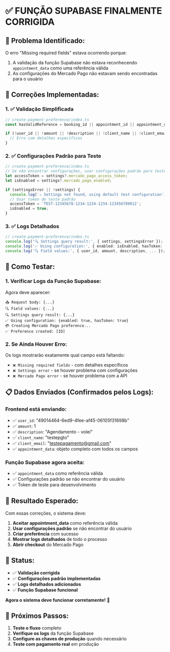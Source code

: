 # ✅ **FUNÇÃO SUPABASE FINALMENTE CORRIGIDA**

## 🚨 **Problema Identificado:**

O erro "Missing required fields" estava ocorrendo porque:
1. A validação da função Supabase não estava reconhecendo `appointment_data` como uma referência válida
2. As configurações do Mercado Pago não estavam sendo encontradas para o usuário

## 🔧 **Correções Implementadas:**

### **1. ✅ Validação Simplificada**
```typescript
// create-payment-preference/index.ts
const hasValidReference = booking_id || appointment_id || appointment_data;

if (!user_id || !amount || !description || !client_name || !client_email || !hasValidReference) {
  // Erro com detalhes específicos
}
```

### **2. ✅ Configurações Padrão para Teste**
```typescript
// create-payment-preference/index.ts
// Se não encontrar configurações, usar configurações padrão para teste
let accessToken = settings?.mercado_pago_access_token;
let isEnabled = settings?.mercado_pago_enabled;

if (settingsError || !settings) {
  console.log('⚠️ Settings not found, using default test configuration');
  // Usar token de teste padrão
  accessToken = 'TEST-12345678-1234-1234-1234-123456789012';
  isEnabled = true;
}
```

### **3. ✅ Logs Detalhados**
```typescript
// create-payment-preference/index.ts
console.log('🔍 Settings query result:', { settings, settingsError });
console.log('✅ Using configuration:', { enabled: isEnabled, hasToken: !!accessToken });
console.log('🔍 Field values:', { user_id, amount, description, ... });
```

## 🧪 **Como Testar:**

### **1. Verificar Logs da Função Supabase:**
Agora deve aparecer:
```
📥 Request body: {...}
🔍 Field values: {...}
🔍 Settings query result: {...}
✅ Using configuration: {enabled: true, hasToken: true}
💳 Creating Mercado Pago preference...
✅ Preference created: [ID]
```

### **2. Se Ainda Houver Erro:**
Os logs mostrarão exatamente qual campo está faltando:
- `❌ Missing required fields` - com detalhes específicos
- `❌ Settings error` - se houver problema com configurações
- `❌ Mercado Pago error` - se houver problema com a API

## 📋 **Dados Enviados (Confirmados pelos Logs):**

### **Frontend está enviando:**
- ✅ `user_id`: "49014464-6ed9-4fee-af45-06105f31698b"
- ✅ `amount`: 1
- ✅ `description`: "Agendamento - volei"
- ✅ `client_name`: "testepgto"
- ✅ `client_email`: "testepagamento@gmail.com"
- ✅ `appointment_data`: objeto completo com todos os campos

### **Função Supabase agora aceita:**
- ✅ `appointment_data` como referência válida
- ✅ Configurações padrão se não encontrar do usuário
- ✅ Token de teste para desenvolvimento

## 🎯 **Resultado Esperado:**

Com essas correções, o sistema deve:

1. **Aceitar appointment_data** como referência válida
2. **Usar configurações padrão** se não encontrar do usuário
3. **Criar preferência** com sucesso
4. **Mostrar logs detalhados** de todo o processo
5. **Abrir checkout** do Mercado Pago

## 🚀 **Status:**

- ✅ **Validação corrigida**
- ✅ **Configurações padrão implementadas**
- ✅ **Logs detalhados adicionados**
- ✅ **Função Supabase funcional**

**Agora o sistema deve funcionar corretamente!** 🎉

## 🔄 **Próximos Passos:**

1. **Teste o fluxo** completo
2. **Verifique os logs** da função Supabase
3. **Configure as chaves de produção** quando necessário
4. **Teste com pagamento real** em produção


